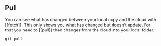 
## Pull

You can see what has changed between your local copy and the cloud with [[fetch]]. This only shows you what has changed but doesn’t update. For that you need to [[pull]] then changes from the cloud into your local folder.

```shell 
git pull
```
